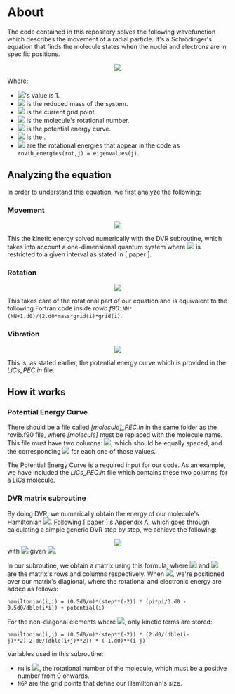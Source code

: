 # About
The code contained in this repository solves the following wavefunction which describes the movement of a radial particle. It's a Schrödinger's equation that finds the molecule states when the nuclei and electrons are in specific positions.

<center><img src="https://latex.codecogs.com/gif.latex?\left[-\frac{\hbar^2}{2\mu}\left(\frac{d^2}{dr^2 }\right)+\frac{J\left(J+1\right)\hbar^2}{2\mu r^2} + V(r)\right] S(r) = E_{int}S(r)"></center>

Where:
- <img src="https://latex.codecogs.com/gif.latex?\hbar">'s value is 1.
- <img src="https://latex.codecogs.com/gif.latex?\mu"> is the reduced mass of the system.
- <img src="https://latex.codecogs.com/gif.latex?r"> is the current grid point.
- <img src="https://latex.codecogs.com/gif.latex?J"> is the molecule's rotational number.
- <img src="https://latex.codecogs.com/gif.latex?V(r)"> is the potential energy curve.
- <img src="https://latex.codecogs.com/gif.latex?S(r)"> is the .
- <img src="https://latex.codecogs.com/gif.latex?E_{int}"> are the rotational energies that appear in the code as ``rovib_energies(rot,j) = eigenvalues(j)``.

## Analyzing the equation
In order to understand this equation, we first analyze the following:
### Movement
<center><img src="https://latex.codecogs.com/gif.latex?-\frac{\hbar^2}{2\mu}\left(\frac{d^2}{dr^2 }\right)"></center>

This the kinetic energy solved numerically with the DVR subroutine, which takes into account a one-dimensional quantum system where <img src="https://latex.codecogs.com/gif.latex?r"> is restricted to a given interval as stated in [ paper ].

### Rotation
<center><img src="https://latex.codecogs.com/gif.latex?\frac{J\left(J+1\right)\hbar^2}{2\mu r^2}"></center>

This takes care of the rotational part of our equation and is equivalent to the following Fortran code inside *rovib.f90*: ``NN*(NN+1.d0)/(2.d0*mass*grid(i)*grid(i)``.

### Vibration

<center><img src="https://latex.codecogs.com/gif.latex?V(r)"></center>

This is, as stated earlier, the potential energy curve which is provided in the *LiCs_PEC.in* file.

## How it works

### Potential Energy Curve
There should be a file called *[molecule]_PEC.in* in the same folder as the rovib.f90 file, where *[molecule]* must be replaced with the molecule name. This file must have two columns: <img src="https://latex.codecogs.com/gif.latex?r">, which should be equally spaced, and the corresponding <img src="https://latex.codecogs.com/gif.latex?V(r)"> for each one of those values.

The Potential Energy Curve is a required input for our code. As an example, we have included the  *LiCs_PEC.in* file which contains these two columns for a LiCs molecule.

### DVR matrix subroutine

By doing DVR, we numerically obtain the energy of our molecule's Hamiltonian <img src="https://latex.codecogs.com/gif.latex?H_{mol}">. Following [ paper ]'s Appendix A, which goes through calculating a simple generic DVR step by step, we achieve the following:

<center><img src="https://latex.codecogs.com/gif.latex?-\frac{\hbar^2}{2\mu}\left(\frac{d^2}{dr^2 }\right) \longrightarrow \frac{\hbar^2}{2\mu\Delta r^2}(-1)^{i-j}\left\{\begin{array}{lr}
        \frac{\pi^2}{3}-\frac{1}{2i^2}, & \text{for } i = j\\
        \frac{2}{(i-j)^2}-\frac{2}{(i+j)^2}, & \text{for } i \neq j
        \end{array}\right\}"></center>
with <img src="https://latex.codecogs.com/gif.latex?r_i=i\Delta r"> given <img src="https://latex.codecogs.com/gif.latex?i=1, 2, \dots">.

In our subroutine, we obtain a matrix using this formula, where <img src="https://latex.codecogs.com/gif.latex?i"> and <img src="https://latex.codecogs.com/gif.latex?j"> are the matrix's rows and columns respectively. When <img src="https://latex.codecogs.com/gif.latex?i=j">, we're positioned over our matrix's diagional, where the rotational and electronic energy are added as follows:

```@fortran
hamiltonian(i,i) = (0.5d0/m)*(step**(-2)) * (pi*pi/3.d0 - 0.5d0/dble(i*i)) + potential(i)
```

For the non-diagonal elements where <img src="https://latex.codecogs.com/gif.latex?i\neq j">, only kinetic terms are stored:

```@fortran
hamiltonian(i,j) = (0.5d0/m)*(step**(-2)) * (2.d0/(dble(i-j)**2)-2.d0/(dble(i+j)**2)) * (-1.d0)**(i-j)
```

Variables used in this subroutine:
- ``NN`` is <img src="https://latex.codecogs.com/gif.latex?J">, the rotational number of the molecule, which must be a positive number from 0 onwards.
- ``NGP`` are the grid points that define our Hamiltonian's size.

<!--
NGP: Number of Grid Points
Grid: A qué r representa cada punto.
Potential corresponde al valor en el archivo V(r)
J: Número rotacional de la molécula, es ``NN*(NN+1.d0)/(2.d0*mass*grid(i)*grid(i))``.
\hbar es 1 en nuestro código de Fortran.
Cada proyecto debe tener tres escenarios de solución
-->